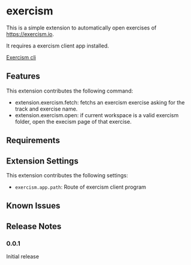 # exercism

This is a simple extension to automatically open exercises of https://exercism.io.

It requires a exercism client app installed.

[Exercism cli](https://exercism.io/cli)

## Features

This extension contributes the following command:

* extension.exercism.fetch: fetchs an exercism exercise asking for the track and exercise name.
* extension.exercism.open: if current workspace is a valid exercism folder, open the execism page of that exercise.


## Requirements


## Extension Settings

This extension contributes the following settings:

* `exercism.app.path`: Route of exercism client program

## Known Issues


## Release Notes

### 0.0.1

Initial release

